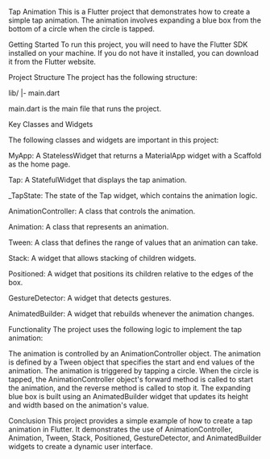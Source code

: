 Tap Animation
This is a Flutter project that demonstrates how to create a simple tap animation. The animation involves expanding a blue box from the bottom of a circle when the circle is tapped.

Getting Started
To run this project, you will need to have the Flutter SDK installed on your machine. If you do not have it installed, you can download it from the Flutter website.

Project Structure
The project has the following structure:

lib/
|- main.dart

main.dart is the main file that runs the project.

Key Classes and Widgets

The following classes and widgets are important in this project:

MyApp: A StatelessWidget that returns a MaterialApp widget with a Scaffold as the home page.

Tap: A StatefulWidget that displays the tap animation.

_TapState: The state of the Tap widget, which contains the animation logic.

AnimationController: A class that controls the animation.

Animation: A class that represents an animation.

Tween: A class that defines the range of values that an animation can take.

Stack: A widget that allows stacking of children widgets.

Positioned: A widget that positions its children relative to the edges of the box.

GestureDetector: A widget that detects gestures.

AnimatedBuilder: A widget that rebuilds whenever the animation changes.


Functionality
The project uses the following logic to implement the tap animation:

The animation is controlled by an AnimationController object.
The animation is defined by a Tween object that specifies the start and end values of the animation.
The animation is triggered by tapping a circle. When the circle is tapped, the AnimationController object's forward method is called to start the animation, and the reverse method is called to stop it.
The expanding blue box is built using an AnimatedBuilder widget that updates its height and width based on the animation's value.


Conclusion
This project provides a simple example of how to create a tap animation in Flutter. It demonstrates the use of AnimationController, Animation, Tween, Stack, Positioned, GestureDetector, and AnimatedBuilder widgets to create a dynamic user interface.
